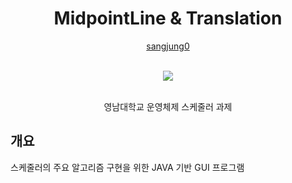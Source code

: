 <div align="center">
  <h1> MidpointLine & Translation </h1>
 
[sangjung0](https://github.com/sangjung0)

  <br>

  <a href="https://github.com/sangjung0/Schedular/graphs/contributors">
    <img src="https://contrib.rocks/image?repo=sangjung0/Schedular" />
  </a>

  <br>
  <br>

영남대학교 운영체제 스케줄러 과제

</div>

## 개요

스케줄러의 주요 알고리즘 구현을 위한 JAVA 기반 GUI 프로그램
